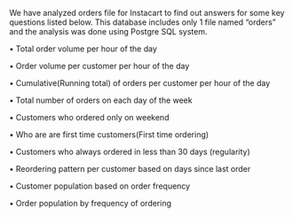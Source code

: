 We have analyzed orders file for Instacart to find out answers for some key questions listed below. This database includes only 1 file named “orders” and the analysis was done using Postgre SQL system.

•	Total order volume per hour of the day

•	Order volume per customer per hour of the day

•	Cumulative(Running total) of orders per customer per hour of the day

•	Total number of orders on each day of the week

•	Customers who ordered only on weekend

•	Who are are first time customers(First time ordering)

•	Customers who always ordered in less than 30 days (regularity)

•	Reordering pattern per customer based on days since last order

•	Customer population based on order frequency

•	Order population by frequency of ordering


